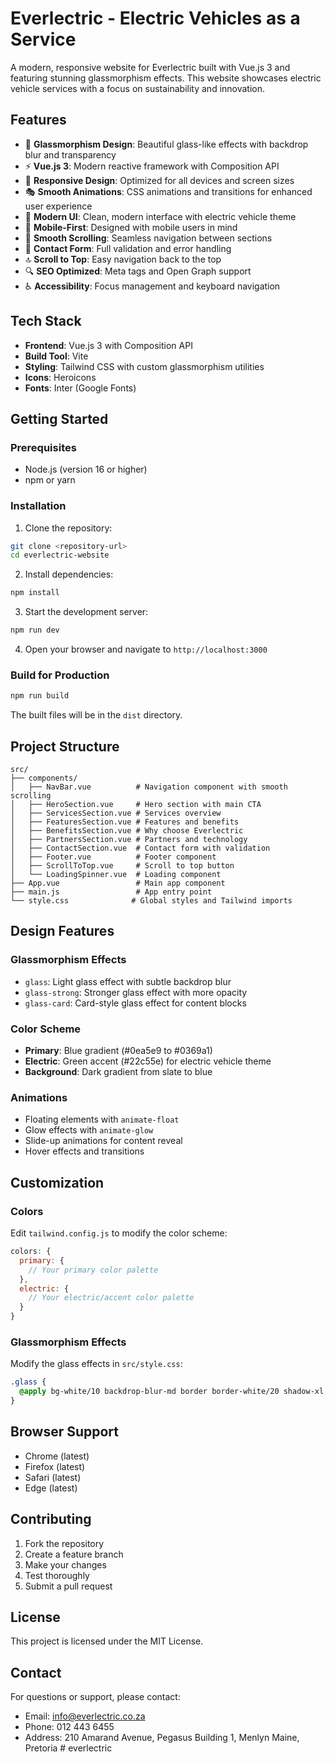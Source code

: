 # Everlectric - Electric Vehicles as a Service

A modern, responsive website for Everlectric built with Vue.js 3 and featuring stunning glassmorphism effects. This website showcases electric vehicle services with a focus on sustainability and innovation.

## Features

- 🎨 **Glassmorphism Design**: Beautiful glass-like effects with backdrop blur and transparency
- ⚡ **Vue.js 3**: Modern reactive framework with Composition API
- 🎯 **Responsive Design**: Optimized for all devices and screen sizes
- 🎭 **Smooth Animations**: CSS animations and transitions for enhanced user experience
- 🌈 **Modern UI**: Clean, modern interface with electric vehicle theme
- 📱 **Mobile-First**: Designed with mobile users in mind
- 🔄 **Smooth Scrolling**: Seamless navigation between sections
- 📝 **Contact Form**: Full validation and error handling
- 🔝 **Scroll to Top**: Easy navigation back to the top
- 🔍 **SEO Optimized**: Meta tags and Open Graph support
- ♿ **Accessibility**: Focus management and keyboard navigation

## Tech Stack

- **Frontend**: Vue.js 3 with Composition API
- **Build Tool**: Vite
- **Styling**: Tailwind CSS with custom glassmorphism utilities
- **Icons**: Heroicons
- **Fonts**: Inter (Google Fonts)

## Getting Started

### Prerequisites

- Node.js (version 16 or higher)
- npm or yarn

### Installation

1. Clone the repository:
```bash
git clone <repository-url>
cd everlectric-website
```

2. Install dependencies:
```bash
npm install
```

3. Start the development server:
```bash
npm run dev
```

4. Open your browser and navigate to `http://localhost:3000`

### Build for Production

```bash
npm run build
```

The built files will be in the `dist` directory.

## Project Structure

```
src/
├── components/
│   ├── NavBar.vue          # Navigation component with smooth scrolling
│   ├── HeroSection.vue     # Hero section with main CTA
│   ├── ServicesSection.vue # Services overview
│   ├── FeaturesSection.vue # Features and benefits
│   ├── BenefitsSection.vue # Why choose Everlectric
│   ├── PartnersSection.vue # Partners and technology
│   ├── ContactSection.vue  # Contact form with validation
│   ├── Footer.vue          # Footer component
│   ├── ScrollToTop.vue     # Scroll to top button
│   └── LoadingSpinner.vue  # Loading component
├── App.vue                 # Main app component
├── main.js                 # App entry point
└── style.css              # Global styles and Tailwind imports
```

## Design Features

### Glassmorphism Effects
- `glass`: Light glass effect with subtle backdrop blur
- `glass-strong`: Stronger glass effect with more opacity
- `glass-card`: Card-style glass effect for content blocks

### Color Scheme
- **Primary**: Blue gradient (#0ea5e9 to #0369a1)
- **Electric**: Green accent (#22c55e) for electric vehicle theme
- **Background**: Dark gradient from slate to blue

### Animations
- Floating elements with `animate-float`
- Glow effects with `animate-glow`
- Slide-up animations for content reveal
- Hover effects and transitions

## Customization

### Colors
Edit `tailwind.config.js` to modify the color scheme:

```javascript
colors: {
  primary: {
    // Your primary color palette
  },
  electric: {
    // Your electric/accent color palette
  }
}
```

### Glassmorphism Effects
Modify the glass effects in `src/style.css`:

```css
.glass {
  @apply bg-white/10 backdrop-blur-md border border-white/20 shadow-xl;
}
```

## Browser Support

- Chrome (latest)
- Firefox (latest)
- Safari (latest)
- Edge (latest)

## Contributing

1. Fork the repository
2. Create a feature branch
3. Make your changes
4. Test thoroughly
5. Submit a pull request

## License

This project is licensed under the MIT License.

## Contact

For questions or support, please contact:
- Email: info@everlectric.co.za
- Phone: 012 443 6455
- Address: 210 Amarand Avenue, Pegasus Building 1, Menlyn Maine, Pretoria
#   e v e r l e c t r i c 
 
 
